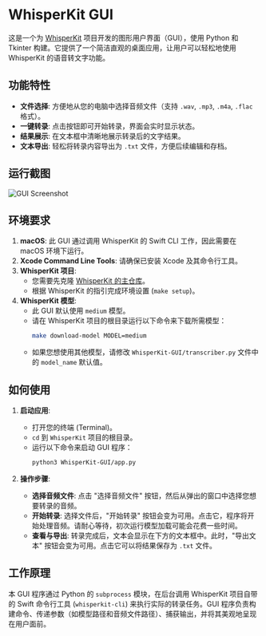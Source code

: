 # WhisperKit GUI

这是一个为 [WhisperKit](https://github.com/argmaxinc/WhisperKit) 项目开发的图形用户界面（GUI），使用 Python 和 Tkinter 构建。它提供了一个简洁直观的桌面应用，让用户可以轻松地使用 WhisperKit 的语音转文字功能。

## 功能特性

- **文件选择**: 方便地从您的电脑中选择音频文件（支持 `.wav`, `.mp3`, `.m4a`, `.flac` 格式）。
- **一键转录**: 点击按钮即可开始转录，界面会实时显示状态。
- **结果展示**: 在文本框中清晰地展示转录后的文字结果。
- **文本导出**: 轻松将转录内容导出为 `.txt` 文件，方便后续编辑和存档。

## 运行截图

![GUI Screenshot](https://private-user-images.githubusercontent.com/177656913/356543946-81413a69-a111-4f1b-a534-19069a531f82.png?jwt=eyJhbGciOiJIUzI1NiIsInR5cCI6IkpXVCJ9.eyJpc3MiOiJnaXRodWIuY29tIiwiYXVkIjoicmF3LmdpdGh1YnVzZXJjb250ZW50LmNvbSIsImtleSI6ImtleTUiLCJleHAiOjE3MjA2ODkxMzEsIm5iZiI6MTcyMDY4ODgzMSwicGF0aCI6Ii8xNzc2NTY5MTMvMzU2NTQzOTQ2LTgxNDEzYTY5LWExMTEtNGYxYi1hNTM0LTE5MDY5YTUzMWY4Mi5wbmc_WC1BbXotQWxnb3JpdGhtPUFXUzQtSE1BQy1TSEEyNTYiLCJYLUFtei1DcmVkZW50aWFsPUFLSUFWQ0E5REtHSEI3NjJCQ1QyJTJGMjAyNDA3MTElMkZ1cy1lYXN0LTElMkZzMyUyRmF3czRfcmVxdWVzdCIsIlgtQW16LURhdGU9MjAyNDA3MTFUMTEyMDMxWiIsIlgtQW16LUV4cGlyZXM9MzAwIiwiWC1BbXotU2lnbmF0dXJlPWVmNTAyNjE3YzM3ZWEzOWU5YjI3ZDIyMmM3ZTBlMDQ3NjQxNzk5ZmFjZDgxYmM3ZDBkODJkZTRiYzM3NjgyOTgiLCJYLUFtei1TdWJqZWN0IjoiIiwidG9rZW4iOiIiLCJ2ZXJzaW9uIjoidjIifQ.M7GfC9tW8G89fP87l5h5t1t6cKMMx1T063i-o4mD_5U)

## 环境要求

1.  **macOS**: 此 GUI 通过调用 WhisperKit 的 Swift CLI 工作，因此需要在 macOS 环境下运行。
2.  **Xcode Command Line Tools**: 请确保已安装 Xcode 及其命令行工具。
3.  **WhisperKit 项目**:
    - 您需要先克隆 [WhisperKit 的主仓库](https.github.com/argmaxinc/WhisperKit)。
    - 根据 WhisperKit 的指引完成环境设置 (`make setup`)。
4.  **WhisperKit 模型**:
    - 此 GUI 默认使用 `medium` 模型。
    - 请在 WhisperKit 项目的根目录运行以下命令来下载所需模型：
      ```bash
      make download-model MODEL=medium
      ```
    - 如果您想使用其他模型，请修改 `WhisperKit-GUI/transcriber.py` 文件中的 `model_name` 默认值。

## 如何使用

1.  **启动应用**:
    - 打开您的终端 (Terminal)。
    - `cd` 到 `WhisperKit` 项目的根目录。
    - 运行以下命令来启动 GUI 程序：
      ```bash
      python3 WhisperKit-GUI/app.py
      ```

2.  **操作步骤**:
    - **选择音频文件**: 点击 "选择音频文件" 按钮，然后从弹出的窗口中选择您想要转录的音频。
    - **开始转录**: 选择文件后，"开始转录" 按钮会变为可用。点击它，程序将开始处理音频。请耐心等待，初次运行模型加载可能会花费一些时间。
    - **查看与导出**: 转录完成后，文本会显示在下方的文本框中。此时，"导出文本" 按钮会变为可用。点击它可以将结果保存为 `.txt` 文件。

## 工作原理

本 GUI 程序通过 Python 的 `subprocess` 模块，在后台调用 WhisperKit 项目自带的 Swift 命令行工具 (`whisperkit-cli`) 来执行实际的转录任务。GUI 程序负责构建命令、传递参数（如模型路径和音频文件路径）、捕获输出，并将其美观地呈现在用户面前。 